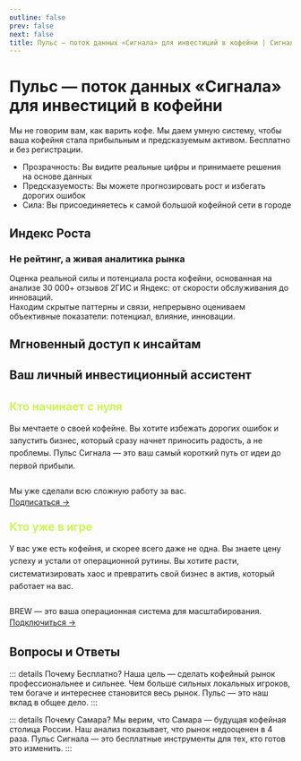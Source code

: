 ```yaml
---
outline: false
prev: false
next: false
title: Пульс — поток данных «Сигнала» для инвестиций в кофейни | Сигнал
---
```


# Пульс — поток данных «Сигнала» для инвестиций в кофейни

Мы не говорим вам, как варить кофе. Мы даем умную систему, чтобы ваша кофейня стала прибыльным и предсказуемым активом. Бесплатно и без регистрации.

- Прозрачность: Вы видите реальные цифры и принимаете решения на основе данных
- Предсказуемость: Вы можете прогнозировать рост и избегать дорогих ошибок
- Сила: Вы присоединяетесь к самой большой кофейной сети в городе

## Индекс Роста

### Не рейтинг, а живая аналитика рынка

Оценка реальной силы и потенциала роста кофейни, основанная на анализе 30 000+ отзывов 2ГИС и Яндекс: от скорости обслуживания до инноваций. <br>
Находим скрытые паттерны и связи, непрерывно оцениваем объективные показатели: потенциал, влияние, инновации.

<IndexAbout />

## Мгновенный доступ к инсайтам

<IndexPlans />

## Ваш личный инвестиционный ассистент

<div style="display: grid; grid-template-columns: repeat(auto-fit, minmax(300px, 1fr)); gap: 1.5rem; margin: 2rem 0;">

  <div class="project-card">
    <div>
      <h3 style="color: #C5F946; margin: 0 0 1rem 0; font-size: 1.25rem; font-weight: 600;">Кто начинает с нуля</h3>
      <p style="margin: 0; line-height: 1.6; color: var(--vp-c-text-1);">Вы мечтаете о своей кофейне. Вы хотите избежать дорогих ошибок и запустить бизнес, который сразу начнет приносить радость, а не проблемы. Пульс Сигнала — это ваш самый короткий путь от идеи до первой прибыли. <br><br> Мы уже сделали всю сложную работу за вас.</p>
    </div>
    <a href="https://t.me/runScale" class="project-button">
      Подписаться →
    </a>
  </div>

  <div class="project-card">
    <div>
      <h3 style="color: #C5F946; margin: 0 0 1rem 0; font-size: 1.25rem; font-weight: 600;">Кто уже в игре</h3>
      <p style="margin: 0; line-height: 1.6; color: var(--vp-c-text-1);">У вас уже есть кофейня, и скорее всего даже не одна. Вы знаете цену успеху и устали от операционной рутины. Вы хотите расти, систематизировать хаос и превратить свой бизнес в актив, который работает на вас. <br><br> BREW — это ваша операционная система для масштабирования.</p>
    </div>
    <a href="/brew/membership" class="project-button">
      Подключиться →
    </a>
  </div>

</div>

<style>
/* Контейнер для карточек - используем уникальные классы */
.features-container-brew {
  display: grid !important;
  grid-template-columns: 1fr 1fr !important;
  gap: 16px !important;
  margin: 32px 0 !important;
}

/* --- СТИЛИ КАРТОЧКИ --- */
.feature-card-brew {
  background-color: #f6f6f7 !important;
  border: none !important;
  border-radius: 12px !important;
  padding: 24px 20px !important;
  height: 100% !important;
}

/* Стили для ТЁМНОЙ темы */
:root.dark .feature-card-brew {
  background-color: var(--vp-c-bg-soft) !important;
}

/* --- СТИЛИ ЗАГОЛОВКА --- */
.feature-card-brew h3 {
  color: var(--vp-c-text-1) !important;
  font-size: 15px !important;
  line-height: 1.3 !important;
  margin-top: 0 !important;
  margin-bottom: 8px !important;
  font-weight: 600 !important;
}

/* Цвет заголовка для ТЁМНОЙ темы */
:root.dark .feature-card-brew h3 {
  color: #c5f946 !important;
}

.feature-card-brew p {
  color: var(--vp-c-text-2) !important;
  font-size: 12px !important;
  line-height: 1.5 !important;
  margin: 0 !important;
}

/* Мобильная адаптация */
@media (max-width: 640px) {
  .features-container-brew {
    grid-template-columns: 1fr !important;
  }
}
</style>

## Вопросы и Ответы

::: details Почему Бесплатно?
Наша цель — сделать кофейный рынок профессиональнее и сильнее. Чем больше сильных локальных игроков, тем богаче и интереснее становится весь рынок. Пульс — это наш вклад в общее дело.
:::

::: details Почему Самара?
Мы верим, что Самара — будущая кофейная столица России. Наш анализ показывает, что рынок недооценен в 4 раза. Пульс Сигнала — это бесплатные инструменты для тех, кто готов это изменить.
:::

<PulseSubscribeBanner />
